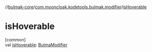 //[bulmak-core](../../index.md)/[com.mooncloak.kodetools.bulmak.modifier](index.md)/[isHoverable](is-hoverable.md)

# isHoverable

[common]\
val [isHoverable](is-hoverable.md): [BulmaModifier](-bulma-modifier/index.md)

